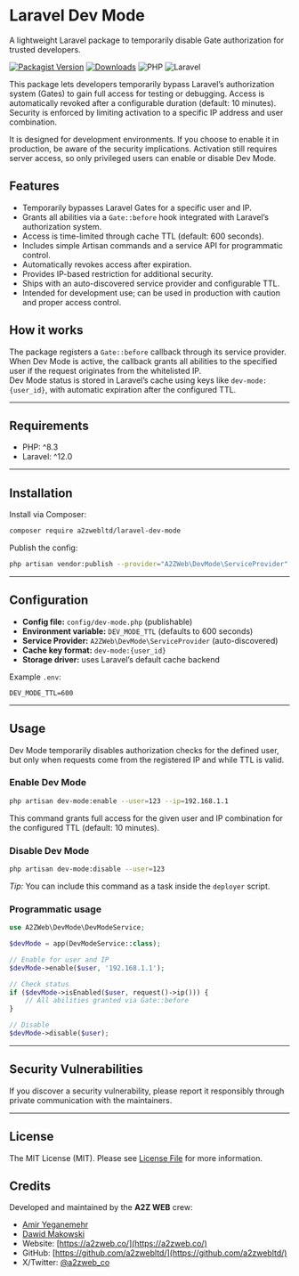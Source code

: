 # Laravel Dev Mode

A lightweight Laravel package to temporarily disable Gate authorization for trusted developers.

[![Packagist Version](https://img.shields.io/packagist/v/a2zwebltd/laravel-dev-mode.svg)](https://packagist.org/packages/a2zwebltd/laravel-dev-mode)
[![Downloads](https://img.shields.io/packagist/dt/a2zwebltd/laravel-dev-mode.svg)](https://packagist.org/packages/a2zwebltd/laravel-dev-mode)
![PHP](https://img.shields.io/badge/PHP-%5E8.3-blue)
![Laravel](https://img.shields.io/badge/Laravel-%5E12.0-blue)

This package lets developers temporarily bypass Laravel’s authorization system (Gates) to gain full access for testing or debugging. Access is automatically revoked after a configurable duration (default: 10 minutes). Security is enforced by limiting activation to a specific IP address and user combination.

It is designed for development environments. If you choose to enable it in production, be aware of the security implications. Activation still requires server access, so only privileged users can enable or disable Dev Mode.

## Features

* Temporarily bypasses Laravel Gates for a specific user and IP.
* Grants all abilities via a `Gate::before` hook integrated with Laravel’s authorization system.
* Access is time-limited through cache TTL (default: 600 seconds).
* Includes simple Artisan commands and a service API for programmatic control.
* Automatically revokes access after expiration.
* Provides IP-based restriction for additional security.
* Ships with an auto-discovered service provider and configurable TTL.
* Intended for development use; can be used in production with caution and proper access control.

## How it works

The package registers a `Gate::before` callback through its service provider.  
When Dev Mode is active, the callback grants all abilities to the specified user if the request originates from the whitelisted IP.  
Dev Mode status is stored in Laravel’s cache using keys like `dev-mode:{user_id}`, with automatic expiration after the configured TTL.

---

## Requirements

* PHP: ^8.3
* Laravel: ^12.0

---

## Installation

Install via Composer:

```bash
composer require a2zwebltd/laravel-dev-mode
```

Publish the config:

```bash
php artisan vendor:publish --provider="A2ZWeb\DevMode\ServiceProvider"
```

---

## Configuration

- **Config file:** `config/dev-mode.php` (publishable)
- **Environment variable:** `DEV_MODE_TTL` (defaults to 600 seconds)
- **Service Provider:** `A2ZWeb\DevMode\ServiceProvider` (auto-discovered)
- **Cache key format:** `dev-mode:{user_id}`
- **Storage driver:** uses Laravel’s default cache backend

Example `.env`:
```env
DEV_MODE_TTL=600
```

---

## Usage

Dev Mode temporarily disables authorization checks for the defined user,
but only when requests come from the registered IP and while TTL is valid.

### Enable Dev Mode

```bash
php artisan dev-mode:enable --user=123 --ip=192.168.1.1
```

This command grants full access for the given user and IP combination for the configured TTL (default: 10 minutes).

### Disable Dev Mode

```bash
php artisan dev-mode:disable --user=123
```

*Tip:* You can include this command as a task inside the `deployer` script.

### Programmatic usage

```php
use A2ZWeb\DevMode\DevModeService;

$devMode = app(DevModeService::class);

// Enable for user and IP
$devMode->enable($user, '192.168.1.1');

// Check status
if ($devMode->isEnabled($user, request()->ip())) {
    // All abilities granted via Gate::before
}

// Disable
$devMode->disable($user);
```

---
## Security Vulnerabilities

If you discover a security vulnerability, please report it responsibly through private communication with the maintainers.

---
## License

The MIT License (MIT). Please see [License File](LICENSE.md) for more information.

## Credits

Developed and maintained by the **A2Z WEB** crew:
* [Amir Yeganemehr](https://github.com/yeganemehr)
* [Dawid Makowski](https://github.com/makowskid)
* Website: [https://a2zweb.co/](https://a2zweb.co/)
* GitHub: [https://github.com/a2zwebltd/](https://github.com/a2zwebltd/)
* X/Twitter: [@a2zweb_co](https://twitter.com/a2zweb_co)

